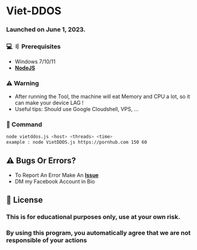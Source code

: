 # Viet-DDOS

### Launched on June 1, 2023.

### <a id="prerequisites"></a> 💻 〢 Prerequisites

-   Windows 7/10/11
-   **[NodeJS](https://nodejs.org/en)**


### <a id="warning"></a> ⚠️ Warning

* After running the Tool, the machine will eat Memory and CPU a lot, so it can make your device LAG !
* Useful tips: Should use Google Cloudshell, VPS, ...

### <a id="command"></a> 🤡 Command

```sh
node vietddos.js <host> <threads> <time>
example : node VietDDOS.js https://pornhub.com 150 60
```
## <a id="bugsorerrors"></a> ⚠️ Bugs Or Errors?

-   To Report An Error Make An **[ Issue ](https://github.com/vietcybersec/Viet-DDOS/issues)**
-   DM my Facebook Account in Bio

## 🧾 <a id="lisence"></a> License

### This is for educational purposes only, use at your own risk.
### By using this program, you automatically agree that we are not responsible of your actions



